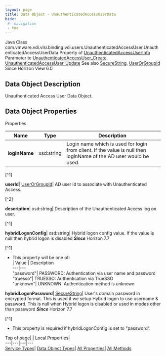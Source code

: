 ```yaml
---
layout: page
title: Data Object - UnauthenticatedAccessUserData
hide:
 #- navigation
 - toc
---
```






Java Class
    com.vmware.vdi.vlsi.binding.vdi.users.UnauthenticatedAccessUser.UnauthenticatedAccessUserData
Property of
     [UnauthenticatedAccessUserInfo](vdi.users.UnauthenticatedAccessUser.UnauthenticatedAccessUserInfo.md#field_detail)
Parameter to
     [UnauthenticatedAccessUser_Create](vdi.users.UnauthenticatedAccessUser.md#create), [UnauthenticatedAccessUser_Update](vdi.users.UnauthenticatedAccessUser.md#update)
See also
     [SecureString](vdi.util.SecureString.md), [UserOrGroupId](vdi.entity.UserOrGroupId.md)
Since 
    Horizon View 6.0

## Data Object Description 

Unauthenticated Access User Data Object. 

## Data Object Properties

Properties

Name |  Type |  Description   
---|---|---  
**loginName**|  xsd:string|  Login name which is used for login from client. If the value is null then loginName of the AD user would be used.   


[^1]

  
**userId**| [UserOrGroupId](vdi.entity.UserOrGroupId.md)|  AD user id to associate with Unauthenticated Access.   


[^2]

  
**description**|  xsd:string|  Description of the Unauthenticated Access log on user.   


[^1]

  
**hybridLogonConfig**|  xsd:string|  Hybrid logon config value. If the value is null then hybrid logon is disabled  **_Since_** Horizon 7.7  


[^1]
  * This property will be one of:  
|  Value |  Description   
---|---  
"password"| PASSWORD: Authentication via user name and password  
"truesso"| TRUESSO: Authentication via TrueSSO  
"unknown"| UNKNOWN: Authentication method is unknown  

  
**hybridLogonPassword**| [SecureString](vdi.util.SecureString.md)|  User's domain password in encrypted format. This is used if we setup Hybrid logon to use username & password. This is null when Hybrid logon is disabled or used in modes other than password  **_Since_** Horizon 7.7  


[^1]
  * This property is required if hybridLogonConfig is set to "password".

  
  
  
Top of page| | Local Properties|   
---|---|---|---  
[Service Types](index-mo_types.md)| [Data Object Types](index-do_types.md)| [All Properties](index-properties.md)| [All Methods](index-methods.md)  
  
  

